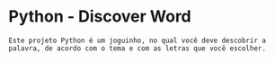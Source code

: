 # Python - Discover Word
    Este projeto Python é um joguinho, no qual você deve descobrir a palavra, de acordo com o tema e com as letras que você escolher.
